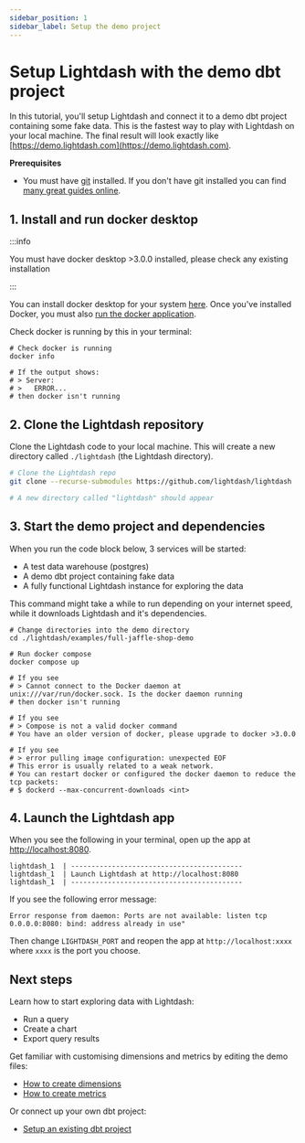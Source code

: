 ```yaml
---
sidebar_position: 1
sidebar_label: Setup the demo project
---
```


# Setup Lightdash with the demo dbt project

In this tutorial, you'll setup Lightdash and connect it to a demo dbt project containing some fake data.
This is the fastest way to play with Lightdash on your local machine. The final result will look exactly like
[https://demo.lightdash.com](https://demo.lightdash.com).

**Prerequisites**
* You must have [git](https://git-scm.com) installed. If you don't have git installed you can find [many great guides online](https://www.linode.com/docs/guides/how-to-install-git-on-linux-mac-and-windows/).

## 1. Install and run docker desktop

:::info

You must have docker desktop >3.0.0 installed, please check any existing installation

:::

You can install docker desktop for your system [here](https://docs.docker.com/get-docker/). Once you've installed Docker, you must also [run the docker application](https://docs.docker.com/get-docker/).

Check docker is running by this in your terminal:

```shell
# Check docker is running
docker info

# If the output shows:
# > Server:
# >   ERROR...
# then docker isn't running
```

## 2. Clone the Lightdash repository

Clone the Lightdash code to your local machine. This will create a new directory called `./lightdash` (the Lightdash directory).

```bash
# Clone the Lightdash repo
git clone --recurse-submodules https://github.com/lightdash/lightdash

# A new directory called "lightdash" should appear
```

## 3. Start the demo project and dependencies

When you run the code block below, 3 services will be started:
* A test data warehouse (postgres)
* A demo dbt project containing fake data
* A fully functional Lightdash instance for exploring the data

This command might take a while to run depending on your internet speed, while it downloads Lightdash and it's dependencies.

```shell
# Change directories into the demo directory
cd ./lightdash/examples/full-jaffle-shop-demo

# Run docker compose
docker compose up

# If you see
# > Cannot connect to the Docker daemon at unix:///var/run/docker.sock. Is the docker daemon running
# then docker isn't running

# If you see
# > Compose is not a valid docker command
# You have an older version of docker, please upgrade to docker >3.0.0

# If you see
# > error pulling image configuration: unexpected EOF
# This error is usually related to a weak network. 
# You can restart docker or configured the docker daemon to reduce the tcp packets:
# $ dockerd --max-concurrent-downloads <int>  
```

## 4. Launch the Lightdash app

When you see the following in your terminal, open up the app at [http://localhost:8080](http://localhost:8080).

```text
lightdash_1  | ------------------------------------------
lightdash_1  | Launch Lightdash at http://localhost:8080
lightdash_1  | ------------------------------------------
```


If you see the following error message:
```text
Error response from daemon: Ports are not available: listen tcp 0.0.0.0:8080: bind: address already in use"
```
Then change `LIGHTDASH_PORT` and reopen the app at `http://localhost:xxxx` where `xxxx` is the port you choose.


## Next steps

Learn how to start exploring data with Lightdash:
* Run a query
* Create a chart
* Export query results

Get familiar with customising dimensions and metrics by editing the demo files:
* [How to create dimensions](../guides/how-to-create-dimensions.md)
* [How to create metrics](../guides/how-to-create-metrics.md)

Or connect up your own dbt project:
* [Setup an existing dbt project](setup-a-local-dbt-project.md)
